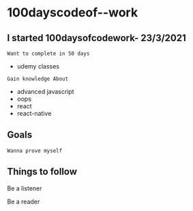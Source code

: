 # 100dayscodeof--work

I started 100daysofcodework- 23/3/2021
----------------------------

`Want to complete in 50 days`

-  udemy classes

`Gain knowledge About`
- advanced javascript
- oops
- react
- react-native



Goals
------
`Wanna prove myself`

Things to follow
----------------
Be a listener

Be a reader




 









  